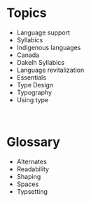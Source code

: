 # Topics

- Language support
- Syllabics
- Indigenous languages
- Canada
- Dakelh Syllabics
- Language revitalization
- Essentials
- Type Design
- Typography
- Using type

<br>


# Glossary

- Alternates
- Readability
- Shaping
- Spaces
- Typsetting